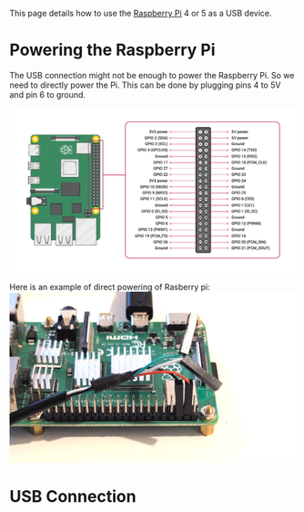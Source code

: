 This page details how to use the [Raspberry Pi](https://www.raspberrypi.com/) 4 or 5 as a USB device.

# Powering the Raspberry Pi

The USB connection might not be enough to power the Raspberry Pi. So we need to directly power the Pi. This can be done by plugging pins 4 to 5V and pin 6 to ground.

![Powering the Pi](../img/rpi_gpio.png)

Here is an example of direct powering of Rasberry pi:
![Powering the Pi](../img/pi_power.jpg)

# USB Connection
